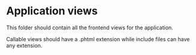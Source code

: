 Application views
=================

This folder should contain all the frontend views for the application.

Callable views should have a .phtml extension while include files can have any extension.

